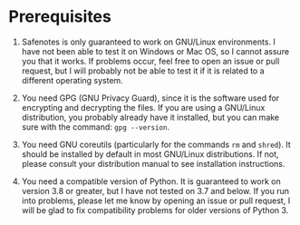 # Prerequisites

1. Safenotes is only guaranteed to work on GNU/Linux environments. I have
not been able to test it on Windows or Mac OS, so I cannot assure you that
it works. If problems occur, feel free to open an issue or pull request, but
I will probably not be able to test it if it is related to a different
operating system.

2. You need GPG (GNU Privacy Guard), since it is the software used for encrypting
and decrypting the files. If you are using a GNU/Linux distribution, you probably
already have it installed, but you can make sure with the command: `gpg --version`.

3. You need GNU coreutils (particularly for the commands `rm` and `shred`). It
should be installed by default in most GNU/Linux distributions. If not, please consult
your distribution manual to see installation instructions.

4. You need a compatible version of Python. It is guaranteed to work on version 3.8
or greater, but I have not tested on 3.7 and below. If you run into problems, please
let me know by opening an issue or pull request, I will be glad to fix compatibility
problems for older versions of Python 3.
